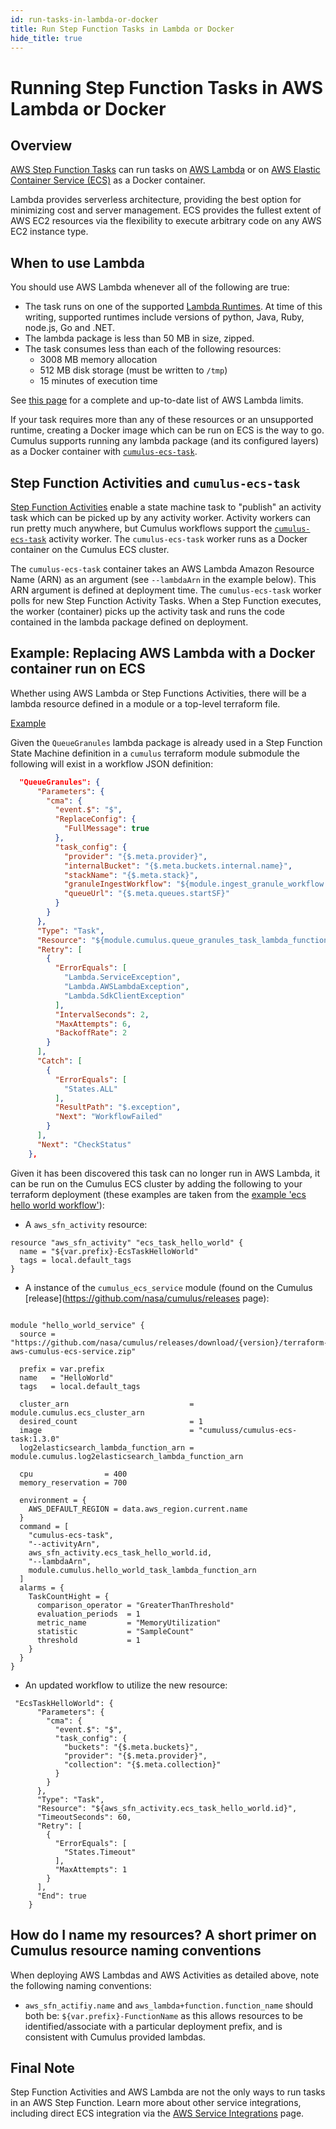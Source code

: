 ```yaml
---
id: run-tasks-in-lambda-or-docker
title: Run Step Function Tasks in Lambda or Docker
hide_title: true
---
```


# Running Step Function Tasks in AWS Lambda or Docker

## Overview

[AWS Step Function Tasks](https://docs.aws.amazon.com/step-functions/latest/dg/concepts-tasks.html) can run tasks on [AWS Lambda](https://aws.amazon.com/lambda/) or on [AWS Elastic Container Service (ECS)](https://aws.amazon.com/ecs/) as a Docker container.

Lambda provides serverless architecture, providing the best option for minimizing cost and server management. ECS provides the fullest extent of AWS EC2 resources via the flexibility to execute arbitrary code on any AWS EC2 instance type.

## When to use Lambda

You should use AWS Lambda whenever all of the following are true:

* The task runs on one of the supported [Lambda Runtimes](https://docs.aws.amazon.com/lambda/latest/dg/lambda-runtimes.html). At time of this writing, supported runtimes include versions of python, Java, Ruby, node.js, Go and .NET.
* The lambda package is less than 50 MB in size, zipped.
* The task consumes less than each of the following resources:
  * 3008 MB memory allocation
  * 512 MB disk storage (must be written to `/tmp`)
  * 15 minutes of execution time

See [this page](https://docs.aws.amazon.com/lambda/latest/dg/limits.html) for a complete and up-to-date list of AWS Lambda limits.

If your task requires more than any of these resources or an unsupported runtime, creating a Docker image which can be run on ECS is the way to go. Cumulus supports running any lambda package (and its configured layers) as a Docker container with [`cumulus-ecs-task`](https://github.com/nasa/cumulus-ecs-task).

## Step Function Activities and `cumulus-ecs-task`

[Step Function Activities](https://docs.aws.amazon.com/step-functions/latest/dg/concepts-activities.html) enable a state machine task to "publish" an activity task which can be picked up by any activity worker. Activity workers can run pretty much anywhere, but Cumulus workflows support the [`cumulus-ecs-task`](https://github.com/nasa/cumulus-ecs-task) activity worker. The `cumulus-ecs-task` worker runs as a Docker container on the Cumulus ECS cluster.

The `cumulus-ecs-task` container takes an AWS Lambda Amazon Resource Name (ARN) as an argument (see `--lambdaArn` in the example below). This ARN argument is defined at deployment time. The `cumulus-ecs-task` worker polls for new Step Function Activity Tasks. When a Step Function executes, the worker (container) picks up the activity task and runs the code contained in the lambda package defined on deployment.

## Example: Replacing AWS Lambda with a Docker container run on ECS

Whether using AWS Lambda or Step Functions Activities, there will be a lambda resource defined in a module or a top-level terraform file.

[Example](https://github.com/nasa/cumulus/blob/terraform/tf-modules/ingest/queue-granules-task.tf)

Given the `QueueGranules` lambda package is already used in a Step Function State Machine definition in a `cumulus` terraform module submodule the following will exist in a workflow JSON definition:

```json
  "QueueGranules": {
      "Parameters": {
        "cma": {
          "event.$": "$",
          "ReplaceConfig": {
            "FullMessage": true
          },
          "task_config": {
            "provider": "{$.meta.provider}",
            "internalBucket": "{$.meta.buckets.internal.name}",
            "stackName": "{$.meta.stack}",
            "granuleIngestWorkflow": "${module.ingest_granule_workflow.name}",
            "queueUrl": "{$.meta.queues.startSF}"
          }
        }
      },
      "Type": "Task",
      "Resource": "${module.cumulus.queue_granules_task_lambda_function_arn}",
      "Retry": [
        {
          "ErrorEquals": [
            "Lambda.ServiceException",
            "Lambda.AWSLambdaException",
            "Lambda.SdkClientException"
          ],
          "IntervalSeconds": 2,
          "MaxAttempts": 6,
          "BackoffRate": 2
        }
      ],
      "Catch": [
        {
          "ErrorEquals": [
            "States.ALL"
          ],
          "ResultPath": "$.exception",
          "Next": "WorkflowFailed"
        }
      ],
      "Next": "CheckStatus"
    },
```

Given it has been discovered this task can no longer run in AWS Lambda, it can be run on the Cumulus ECS cluster by adding the following to your terraform deployment (these examples are taken from the [example 'ecs hello world workflow'](https://github.com/nasa/cumulus/blob/master/example/cumulus-tf/ecs_hello_world_workflow.tf)):

* A `aws_sfn_activity` resource:

```hcl
resource "aws_sfn_activity" "ecs_task_hello_world" {
  name = "${var.prefix}-EcsTaskHelloWorld"
  tags = local.default_tags
}
```


* A instance of the `cumulus_ecs_service` module (found on the Cumulus [release](https://github.com/nasa/cumulus/releases page):

```hcl

module "hello_world_service" {
  source = "https://github.com/nasa/cumulus/releases/download/{version}/terraform-aws-cumulus-ecs-service.zip"

  prefix = var.prefix
  name   = "HelloWorld"
  tags   = local.default_tags

  cluster_arn                           = module.cumulus.ecs_cluster_arn
  desired_count                         = 1
  image                                 = "cumuluss/cumulus-ecs-task:1.3.0"
  log2elasticsearch_lambda_function_arn = module.cumulus.log2elasticsearch_lambda_function_arn

  cpu                = 400
  memory_reservation = 700

  environment = {
    AWS_DEFAULT_REGION = data.aws_region.current.name
  }
  command = [
    "cumulus-ecs-task",
    "--activityArn",
    aws_sfn_activity.ecs_task_hello_world.id,
    "--lambdaArn",
    module.cumulus.hello_world_task_lambda_function_arn
  ]
  alarms = {
    TaskCountHight = {
      comparison_operator = "GreaterThanThreshold"
      evaluation_periods  = 1
      metric_name         = "MemoryUtilization"
      statistic           = "SampleCount"
      threshold           = 1
    }
  }
}
```

* An updated workflow to utilize the new resource:

```hcl
 "EcsTaskHelloWorld": {
      "Parameters": {
        "cma": {
          "event.$": "$",
          "task_config": {
            "buckets": "{$.meta.buckets}",
            "provider": "{$.meta.provider}",
            "collection": "{$.meta.collection}"
          }
        }
      },
      "Type": "Task",
      "Resource": "${aws_sfn_activity.ecs_task_hello_world.id}",
      "TimeoutSeconds": 60,
      "Retry": [
        {
          "ErrorEquals": [
            "States.Timeout"
          ],
          "MaxAttempts": 1
        }
      ],
      "End": true
    }
```

## How do I name my resources? A short primer on Cumulus resource naming conventions

When deploying AWS Lambdas and AWS Activities as detailed above, note the following naming conventions:

* `aws_sfn_actifiy.name` and `aws_lambda+function.function_name` should  both be: ```${var.prefix}-FunctionName``` as this allows resources to be identified/associate with a particular deployment prefix, and is consistent with Cumulus provided lambdas.

## Final Note

Step Function Activities and AWS Lambda are not the only ways to run tasks in an AWS Step Function. Learn more about other service integrations, including direct ECS integration via the [AWS Service Integrations](https://docs.aws.amazon.com/step-functions/latest/dg/concepts-connectors.html) page.
